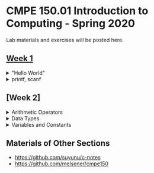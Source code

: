 # CMPE 150.01 Introduction to Computing - Spring 2020

Lab materials and exercises will be posted here.

## [Week 1](https://github.com/zeynepyirmibes/cmpe150-spring20/tree/master/Week%201)

<details>
<summary>"Hello World"</summary>
</details>

<details>
<summary>printf, scanf</summary>
</details>

## [Week 2]

<details>
<summary>Arithmetic Operators</summary>
</details>
<details>
<summary>Data Types</summary>
</details>
<details>
<summary>Variables and Constants</summary>
</details>

## Materials of Other Sections
* https://github.com/suyunu/c-notes
* https://github.com/melsener/cmpe150

